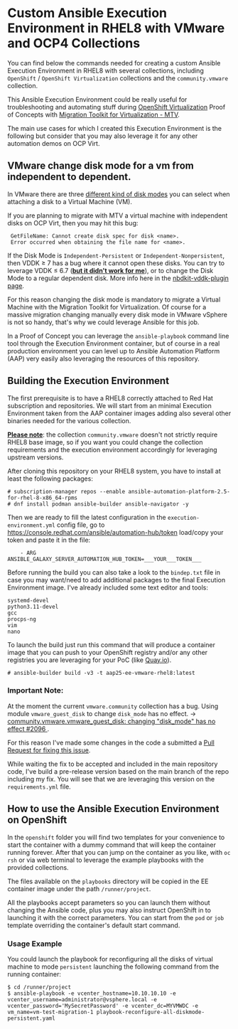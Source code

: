 # Custom Ansible Execution Environment in RHEL8 with VMware and OCP4 Collections

You can find below the commands needed for creating a custom Ansible Execution Environment in RHEL8 with several collections, including `OpenShift` / `OpenShift Virtualization` collections and the `community.vmware` collection.

This Ansible Execution Environment could be really useful for troubleshooting and automating stuff during [OpenShift Virtualization](https://docs.openshift.com/container-platform/4.16/virt/about_virt/about-virt.html) Proof of Concepts with [Migration Toolkit for Virtualization - MTV](https://docs.redhat.com/en/documentation/migration_toolkit_for_virtualization/2.7/html-single/installing_and_using_the_migration_toolkit_for_virtualization/index).

The main use cases for which I created this Execution Environment is the following but consider that you may also leverage it for any other automation demos on OCP Virt.

## VMware change disk mode for a vm from independent to dependent.

In VMware there are three [different kind of disk modes](https://www.bdrsuite.com/blog/what-are-the-different-disk-modes-in-vmware/) you can select when attaching a disk to a Virtual Machine (VM).

If you are planning to migrate with MTV a virtual machine with independent disks on OCP Virt, then you may hit this bug: 
```
 GetFileName: Cannot create disk spec for disk <name>.
 Error occurred when obtaining the file name for <name>.
```
If the Disk Mode is `Independent-Persistent` or `Independent-Nonpersistent`, then VDDK ≥ 7 has a bug where it cannot open these disks. You can try to leverage VDDK ≤ 6.7 (<b><u>but it didn't work for me</b></u>), or to change the Disk Mode to a regular dependent disk.
More info here in the [nbdkit-vddk-plugin page](https://libguestfs.org/nbdkit-vddk-plugin.1.html#The-guest-is-using-an-Independent-mode-disk).


For this reason changing the disk mode is mandatory to migrate a Virtual Machine with the Migration Toolkit for Virtualization. Of course for a massive migration changing manually every disk mode in VMware vSphere is not so handy, that's why we could leverage Ansible for this job.

In a Proof of Concept you can leverage the `ansible-playbook` command line tool through the Execution Environment container, but of course in a real production environment you can level up to Ansible Automation Platform (AAP) very easily also leveraging the resources of this repository.

## Building the Execution Environment

The first prerequisite is to have a RHEL8 correctly attached to Red Hat subscription and repositories. We will start from an minimal Execution Environment taken from the AAP container images adding also several other binaries needed for the various collection.

<b><u>Please note</u></b>: the collection `community.vmware` doesn't not strictly require RHEL8 base image, so if you want you could change the collection requirements and the execution environment accordingly for leveraging upstream versions.

After cloning this repository on your RHEL8 system, you have to install at least the following packages:
```
# subscription-manager repos --enable ansible-automation-platform-2.5-for-rhel-8-x86_64-rpms
# dnf install podman ansible-builder ansible-navigator -y

```

Then we are ready to fill the latest configuration in the `execution-environment.yml` config file, go to https://console.redhat.com/ansible/automation-hub/token load/copy your token and paste it in the file:
```
    - ARG ANSIBLE_GALAXY_SERVER_AUTOMATION_HUB_TOKEN=___YOUR___TOKEN___
```

Before running the build you can also take a look to the `bindep.txt` file in case you may want/need to add additional packages to the final Execution Environment image. I've already included some text editor and tools:
```
systemd-devel
python3.11-devel
gcc
procps-ng
vim
nano
```

To launch the build just run this command that will produce a container image that you can push to your OpenShift registry and/or any other registries you are leveraging for your PoC (like [Quay.io](https://quay.io)).
```
# ansible-builder build -v3 -t aap25-ee-vmware-rhel8:latest
```

### Important Note:
At the moment the current `vmware.community` collection has a bug. Using module `vmware_guest_disk` to change `disk_mode` has no effect. -> [community.vmware.vmware_guest_disk: changing "disk_mode" has no effect #2096
](https://github.com/ansible-collections/community.vmware/issues/2096).

For this reason I've made some changes in the code a submitted a [Pull Request for fixing this issue](https://github.com/ansible-collections/community.vmware/pull/2271).

While waiting the fix to be accepted and included in the main repository code, I've build a pre-release version based on the main branch of the repo including my fix. You will see that we are leveraging this version on the `requirements.yml` file.

## How to use the Ansible Execution Environment on OpenShift
In the `openshift` folder you will find two templates for your convenience to start the container with a dummy command that will keep the container running forever. After that you can jump on the container as you like, with `oc rsh` or via web terminal to leverage the example playbooks with the provided collections.

The files available on the `playbooks` directory will be copied in the EE container image under the path `/runner/project`.

All the playbooks accept parameters so you can launch them without changing the Ansible code, plus you may also instruct OpenShift in to launching it with the correct parameters. You can start from the `pod` or `job` template overriding the container's default start command.

### Usage Example
You could launch the playbook for reconfiguring all the disks of virtual machine to mode `persistent` launching the following command from the running container:

```
$ cd /runner/project
$ ansible-playbook -e vcenter_hostname=10.10.10.10 -e vcenter_username=administrator@vsphere.local -e vcenter_password='MySecretPassword' -e vcenter_dc=MYVMWDC -e vm_name=vm-test-migration-1 playbook-reconfigure-all-diskmode-persistent.yaml
```